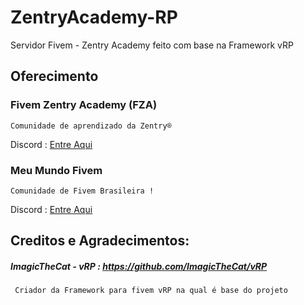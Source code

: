 # ZentryAcademy-RP
Servidor Fivem - Zentry Academy feito com base na Framework vRP


## Oferecimento

### Fivem Zentry Academy (FZA) 

    Comunidade de aprendizado da Zentry® 
    
 Discord :  [Entre Aqui](https://discord.gg/hj424bn)

### Meu Mundo Fivem
    Comunidade de Fivem Brasileira ! 
Discord : [Entre Aqui](https://discord.gg/dDAjvgY)

## Creditos e Agradecimentos:
  ##### ImagicTheCat -  vRP : https://github.com/ImagicTheCat/vRP
     Criador da Framework para fivem vRP na qual é base do projeto
  
